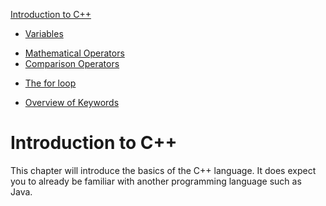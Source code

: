 [Introduction to C++](../introduction_to_cpp/readme.md)
* [Variables](../introduction_to_cpp/variables.md)
<!-- * [Standard IO](../introduction_to_cpp/standard_io.md) -->
* [Mathematical Operators](../introduction_to_cpp/mathematical_operators.md)
* [Comparison Operators](../introduction_to_cpp/comparison_operators.md)
<!-- * [Conditional Operators](../introduction_to_cpp/conditional_operators.md) -->
<!-- * [The if statement](../introduction_to_cpp/if_statement.md) -->
<!-- * [The switch statement](../introduction_to_cpp/switch_statement.md) -->
* [The for loop](../introduction_to_cpp/for_loop.md)
<!-- * [The while loop](../introduction_to_cpp/while_loop.md) -->
<!-- * [The do while loop](../introduction_to_cpp/do_while_loop.md) -->
<!-- * [Functions](../introduction_to_cpp/functions.md) -->
<!-- * [Scope](../introduction_to_cpp/scope.md)  -->
<!-- * [Arrays](../introduction_to_cpp/arrays.md) -->
* [Overview of Keywords](../introduction_to_cpp/overview_keywords.md)
<!-- * [Exercises](../introduction_to_cpp/exercises.md) -->
<!-- * [Solutions](../introduction_to_cpp/solutions.md) -->

# Introduction to C++

This chapter will introduce the basics of the C++ language. It does expect you to already be familiar with another programming language such as Java.
